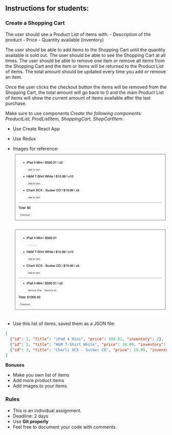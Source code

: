 ## Instructions for students:

### Create a Shopping Cart

The user should see a Product List of items with: - Description of the product - Price - Quantity available (inventory)

The user should be able to add items to the Shopping Cart until the quantity available is sold out.
The user should be able to see the Shopping Cart at all times.
The user should be able to remove one item or remove all items from the Shopping Cart and the item or items will be returned to the Product List of items.
The total amount should be updated every time you add or remove an item.

Once the user clicks the checkout button the items will be removed from the Shopping Cart, the total amount will go back to 0 and the main Product List of items will show the current amount of items available after the last purchase.

Make sure to use components _Create the following components: ProductList, ProdListItem, ShoppingCart, ShopCartItem._

-   Use Create React App

-   Use Redux

-   Images for reference:
    ![MockUp1](MockUp1.png)
    ![MockUp2](MockUp2.png)

-   Use this list of items, saved them as a JSON file:

```JSON
[
  {"id": 1, "title": "iPad 4 Mini", "price": 500.01, "inventory": 2},
  {"id": 2, "title": "H&M T-Shirt White", "price": 10.99, "inventory": 10},
  {"id": 3, "title": "Charli XCX - Sucker CD", "price": 19.99, "inventory": 5}
]
```

**Bonuses**

-   Make you own list of items
-   Add more product items
-   Add images to your items

### Rules

-   This is an individual assignment.
-   Deadline: 2 days
-   Use **Git properly**
-   Feel free to document your code with comments.
